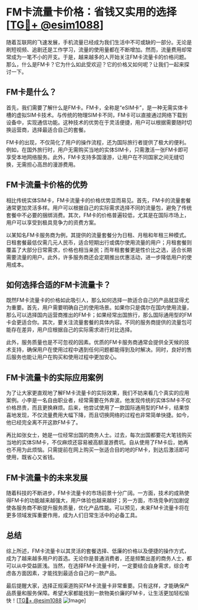 # FM卡流量卡价格：省钱又实用的选择 [[TG💪+ @esim1088](https://t.me/s/esim1088)]

随着互联网的飞速发展，手机流量已经成为我们生活中不可或缺的一部分。无论是刷短视频、追剧还是工作学习，流量的使用量都在不断增加。然而，流量费用却常常成为一笔不小的开支。于是，越来越多的人开始关注FM卡流量卡的价格问题。那么，什么是FM卡？它为什么如此受欢迎？它的价格又如何呢？让我们一起来探讨一下。

## FM卡是什么？

首先，我们需要了解什么是FM卡。FM卡，全称是“eSIM卡”，是一种无需实体卡槽的虚拟SIM卡技术。与传统的物理SIM卡不同，FM卡可以直接通过网络下载到设备中，实现通信功能。这种技术的优势在于灵活便捷，用户可以根据需要随时切换运营商，选择最适合自己的套餐。

FM卡的出现，不仅简化了用户的操作流程，还为国际旅行者提供了极大的便利。例如，在国外旅行时，用户无需购买当地的实体SIM卡，只需激活一张FM卡即可享受本地网络服务。此外，FM卡支持多国漫游，让用户在不同国家之间无缝切换，无需担心高昂的漫游费用。

## FM卡流量卡价格的优势

相比传统实体SIM卡，FM卡流量卡的价格优势显而易见。首先，FM卡的流量套餐通常更加灵活多样。用户可以根据自己的实际需求选择不同的流量包，避免了传统套餐中不必要的捆绑消费。其次，FM卡的价格普遍较低，尤其是在国际市场上，用户可以享受到极具竞争力的资费方案。

以某知名FM卡服务商为例，其提供的流量套餐分为日租、月租和年租三种模式。日租套餐最低仅需几元人民币，适合短期出行或偶尔使用流量的用户；月租套餐则覆盖了大部分日常需求，价格也相当亲民；而年租套餐更是性价比之选，适合长期需要流量的用户。此外，许多服务商还会定期推出优惠活动，进一步降低用户的使用成本。

## 如何选择合适的FM卡流量卡？

既然FM卡流量卡的价格如此吸引人，那么如何选择一款适合自己的产品就显得尤为重要。首先，用户需要明确自己的使用场景。如果你只是偶尔在国内使用流量，那么可以选择国内运营商推出的FM卡；如果经常出国旅行，那么国际通用型的FM卡会更适合你。其次，要关注流量套餐的具体内容。不同的服务商提供的流量包可能存在差异，用户应根据自己的实际需求进行对比选择。

此外，服务质量也是不可忽视的因素。优质的FM卡服务商通常会提供全天候的技术支持，确保用户在使用过程中遇到任何问题都能得到及时解决。同时，良好的售后服务也能让用户在购买和使用过程中更加安心。

## FM卡流量卡的实际应用案例

为了让大家更直观地了解FM卡流量卡的实际效果，我们不妨来看几个真实的应用案例。小李是一名自由职业者，经常需要在外奔波。他发现传统的实体SIM卡不仅价格昂贵，而且更换麻烦。后来，他尝试使用了一款国际通用型的FM卡，结果惊喜地发现，不仅流量费用大幅下降，而且切换网络的过程也非常简单快捷。如今，他已经完全离不开这款FM卡了。

再比如张女士，她是一位经常出国的商务人士。过去，每次出国都要花大笔钱购买当地的实体SIM卡，不仅麻烦还容易被高额漫游费坑。自从使用了FM卡后，她再也不用为此烦恼。只需提前在网上购买一张适合目的地的FM卡，到达后激活即可使用，既省心又省钱。

## FM卡流量卡的未来发展

随着科技的不断进步，FM卡流量卡的市场前景十分广阔。一方面，技术的成熟使得FM卡的功能越来越强大，用户体验也越来越好；另一方面，市场竞争的加剧促使各服务商不断提升服务质量，优化产品性能。可以预见，未来FM卡流量卡将在更多领域发挥重要作用，成为人们日常生活中的必备工具。

## 总结

综上所述，FM卡流量卡以其灵活的套餐选择、低廉的价格以及便捷的操作方式，成为了越来越多用户的首选。无论你是普通消费者，还是频繁出差的商务人士，都可以从中受益匪浅。当然，在选择FM卡流量卡时，一定要结合自身需求，综合考虑各方面因素，才能找到最适合自己的一款产品。

最后提醒大家，选择正规渠道购买FM卡流量卡非常重要。只有这样，才能确保产品质量和服务保障。希望大家都能找到一款物美价廉的FM卡，让生活更加轻松愉快！[[TG💪+ @esim1088](https://t.me/s/esim1088) ![Image](https://i.postimg.cc/4NQfJmqS/Snipaste-2025-05-13-00-14-12.png)]